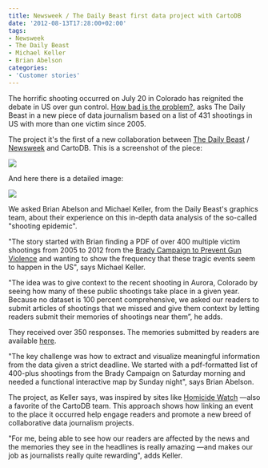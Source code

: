 ```yaml
---
title: Newsweek / The Daily Beast first data project with CartoDB
date: '2012-08-13T17:28:00+02:00'
tags:
- Newsweek
- The Daily Beast
- Michael Keller
- Brian Abelson
categories:
- 'Customer stories'
---
```


The horrific shooting occurred on July 20 in Colorado has reignited the debate in US over gun control. <a href="http://www.thedailybeast.com/articles/2012/07/24/interactive-map-the-us-shooting-epidemic.html">How bad is the problem?</a>, asks The Daily Beast in a new piece of data journalism based on a list of 431 shootings in US with more than one victim since 2005.

The project it's the first of a new collaboration between <a href="http://www.thedailybeast.com/">The Daily Beast</a> / <a href="http://www.thedailybeast.com/newsweek.html">Newsweek</a> and CartoDB. This is a screenshot of the piece: 

<a href="http://www.thedailybeast.com/articles/2012/07/24/interactive-map-the-us-shooting-epidemic.html"><img src="http://cartodb.s3.amazonaws.com/tumblr/posts/newsweek1.png"/></a>

And here there is a detailed image:

<a href="http://www.thedailybeast.com/articles/2012/07/24/interactive-map-the-us-shooting-epidemic.html"><img src="http://cartodb.s3.amazonaws.com/tumblr/posts/newsweek2.png"/></a>

We asked Brian Abelson and Michael Keller, from the Daily Beast's graphics team, about their experience on this in-depth data analysis of the so-called "shooting epidemic". 

"The story started with Brian finding a PDF of over 400 multiple victim shootings from 2005 to 2012 from the <a href="http://www.bradycampaign.org/">Brady Campaign to Prevent Gun Violence</a> and wanting to show the frequency that these tragic events seem to happen in the US", says Michael Keller. 

"The idea was to give context to the recent shooting in Aurora, Colorado by seeing how many of these public shootings take place in a given year. Because no dataset is 100 percent comprehensive, we asked our readers to submit articles of shootings that we missed and give them context by letting readers submit their memories of shootings near them”, he adds. 

They received over 350 responses. The memories submitted by readers are available <a href="http://www.thedailybeast.com/articles/2012/08/06/interactive-readers-memories-of-u-s-shootings.html">here</a>.

"The key challenge was how to extract and visualize meaningful information from the data given a strict deadline. We started with a pdf-formatted list of 400-plus shootings from the Brady Campaign on Saturday morning and needed a functional interactive map by Sunday night", says Brian Abelson.

The project, as Keller says, was inspired by sites like <a href="http://homicidewatch.org/">Homicide Watch</a> &#8212;also a favorite of the CartoDB team. This approach shows how linking an event to the place it occurred help engage readers and promote a new breed of collaborative data journalism projects. 

"For me, being able to see how our readers are affected by the news and the memories they see in the headlines is really amazing &#8212;and makes our job as journalists really quite rewarding", adds Keller. 
